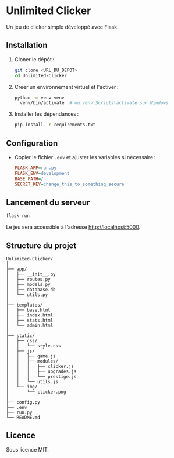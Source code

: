 # Unlimited Clicker

Un jeu de clicker simple développé avec Flask.

## Installation

1. Cloner le dépôt :

   ```bash
   git clone <URL_DU_DEPOT>
   cd Unlimited-Clicker
   ```
2. Créer un environnement virtuel et l'activer :

   ```bash
   python -m venv venv
   . venv/bin/activate  # ou venv\Scripts\activate sur Windows
   ```
3. Installer les dépendances :

   ```bash
   pip install -r requirements.txt
   ```

## Configuration

* Copier le fichier `.env` et ajuster les variables si nécessaire :

  ```ini
  FLASK_APP=run.py
  FLASK_ENV=development
  BASE_PATH=/
  SECRET_KEY=change_this_to_something_secure
  ```

## Lancement du serveur

```bash
flask run
```

Le jeu sera accessible à l'adresse [http://localhost:5000](http://localhost:5000).

## Structure du projet

```
Unlimited-Clicker/
│
├── app/
│   ├── __init__.py
│   ├── routes.py
│   ├── models.py
│   ├── database.db
│   └── utils.py
│
├── templates/
│   ├── base.html
│   ├── index.html
│   ├── stats.html
│   └── admin.html
│
├── static/
│   ├── css/
│   │   └── style.css
│   ├── js/
│   │   ├── game.js
│   │   ├── modules/
│   │   │   ├── clicker.js
│   │   │   ├── upgrades.js
│   │   │   └── prestige.js
│   │   └── utils.js
│   └── img/
│       └── clicker.png
│
├── config.py
├── .env
├── run.py
└── README.md
```

## Licence

Sous licence MIT.
